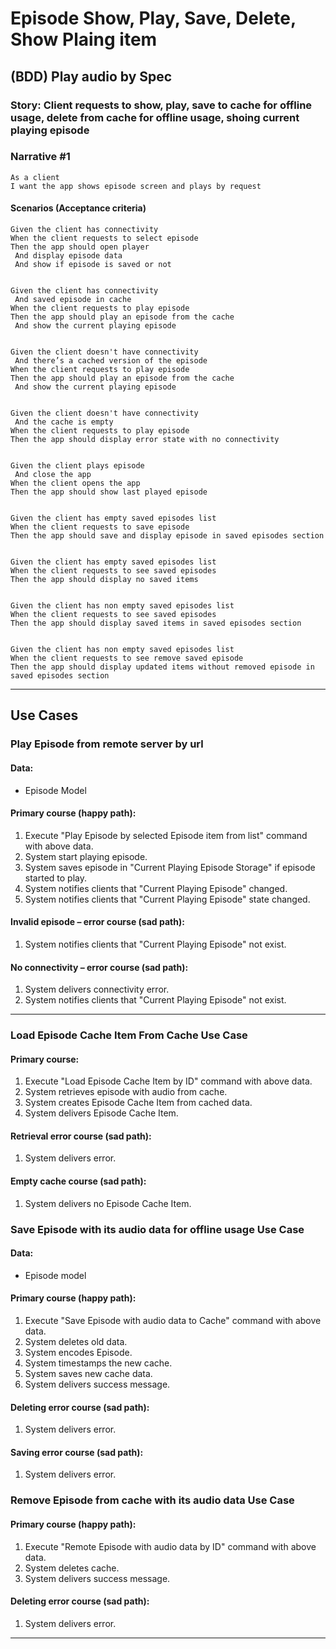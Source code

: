 # **Episode Show, Play, Save, Delete, Show Plaing item**

## **(BDD) Play audio by Spec**
### Story: Client requests to show, play, save to cache for offline usage, delete from cache for offline usage, shoing current playing episode

### Narrative #1

```
As a client
I want the app shows episode screen and plays by request
```

#### Scenarios (Acceptance criteria)

```
Given the client has connectivity
When the client requests to select episode
Then the app should open player
 And display episode data
 And show if episode is saved or not


Given the client has connectivity
 And saved episode in cache
When the client requests to play episode
Then the app should play an episode from the cache
 And show the current playing episode


Given the client doesn't have connectivity
 And there’s a cached version of the episode
When the client requests to play episode
Then the app should play an episode from the cache
 And show the current playing episode


Given the client doesn't have connectivity
 And the cache is empty
When the client requests to play episode
Then the app should display error state with no connectivity


Given the client plays episode
 And close the app
When the client opens the app
Then the app should show last played episode


Given the client has empty saved episodes list
When the client requests to save episode
Then the app should save and display episode in saved episodes section


Given the client has empty saved episodes list
When the client requests to see saved episodes
Then the app should display no saved items


Given the client has non empty saved episodes list
When the client requests to see saved episodes
Then the app should display saved items in saved episodes section


Given the client has non empty saved episodes list
When the client requests to see remove saved episode
Then the app should display updated items without removed episode in saved episodes section
```
---
## **Use Cases**

### Play Episode from remote server by url

#### Data:
- Episode Model

#### Primary course (happy path):
1. Execute "Play Episode by selected Episode item from list" command with above data.
2. System start playing episode.
3. System saves episode in "Current Playing Episode Storage" if episode started to play.
4. System notifies clients that "Current Playing Episode" changed.
4. System notifies clients that "Current Playing Episode" state changed.

#### Invalid episode – error course (sad path):
1. System notifies clients that "Current Playing Episode" not exist.

#### No connectivity – error course (sad path):
1. System delivers connectivity error.
2. System notifies clients that "Current Playing Episode" not exist.

---

### Load Episode Cache Item From Cache Use Case

#### Primary course:
1. Execute "Load Episode Cache Item by ID" command with above data.
2. System retrieves episode with audio from cache.
3. System creates Episode Cache Item from cached data.
4. System delivers Episode Cache Item.

#### Retrieval error course (sad path):
1. System delivers error.

#### Empty cache course (sad path): 
1. System delivers no Episode Cache Item.


### Save Episode with its audio data for offline usage Use Case

#### Data:
- Episode model

#### Primary course (happy path):
1. Execute "Save Episode with audio data to Cache" command with above data.
2. System deletes old data.
3. System encodes Episode.
4. System timestamps the new cache.
5. System saves new cache data.
6. System delivers success message.

#### Deleting error course (sad path):
1. System delivers error.

#### Saving error course (sad path):
1. System delivers error.


### Remove Episode from cache with its audio data Use Case 
 
#### Primary course (happy path):
1. Execute "Remote Episode with audio data by ID" command with above data.
2. System deletes cache.
3. System delivers success message.

#### Deleting error course (sad path):
1. System delivers error.
 
---
